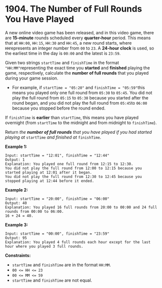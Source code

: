 # 1904. The Number of Full Rounds You Have Played

A new online video game has been released, and in this video game, there are **15-minute** rounds scheduled every **quarter-hour** period. This means that at `HH:00`, `HH:15`, `HH:30` and `HH:45`, a new round starts, where `HH`represents an integer number from `00` to `23`. A **24-hour clock** is used, so the earliest time in the day is `00:00` and the latest is `23:59`.

Given two strings `startTime` and `finishTime` in the format `"HH:MM"`representing the exact time you **started** and **finished** playing the game, respectively, calculate the **number of full rounds** that you played during your game session.

- For example, if `startTime = "05:20"` and `finishTime = "05:59"`this means you played only one full round from `05:30` to `05:45`. You did not play the full round from `05:15` to `05:30` because you started after the round began, and you did not play the full round from `05:45`to `06:00` because you stopped before the round ended.

If `finishTime` is **earlier** than `startTime`, this means you have played overnight (from `startTime` to the midnight and from midnight to `finishTime`).

Return *the **number of full rounds** that you have played if you had started playing at* `startTime` *and finished at* `finishTime`.

 

**Example 1:**

```
Input: startTime = "12:01", finishTime = "12:44"
Output: 1
Explanation: You played one full round from 12:15 to 12:30.
You did not play the full round from 12:00 to 12:15 because you started playing at 12:01 after it began.
You did not play the full round from 12:30 to 12:45 because you stopped playing at 12:44 before it ended.
```

**Example 2:**

```
Input: startTime = "20:00", finishTime = "06:00"
Output: 40
Explanation: You played 16 full rounds from 20:00 to 00:00 and 24 full rounds from 00:00 to 06:00.
16 + 24 = 40.
```

**Example 3:**

```
Input: startTime = "00:00", finishTime = "23:59"
Output: 95
Explanation: You played 4 full rounds each hour except for the last hour where you played 3 full rounds.
```

 

**Constraints:**

- `startTime` and `finishTime` are in the format `HH:MM`.
- `00 <= HH <= 23`
- `00 <= MM <= 59`
- `startTime` and `finishTime` are not equal.